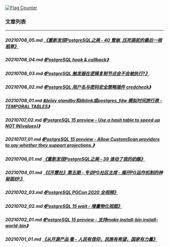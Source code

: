 <a rel="nofollow" href="http://info.flagcounter.com/h9V1"  ><img src="http://s03.flagcounter.com/count/h9V1/bg_FFFFFF/txt_000000/border_CCCCCC/columns_2/maxflags_12/viewers_0/labels_0/pageviews_0/flags_0/"  alt="Flag Counter"  border="0"  ></a>  
  
### 文章列表  
----  
##### 20210708_05.md   [《重新发现PostgreSQL之美 - 40 雪崩, 压死骆驼的最后一根稻草》](20210708_05.md)  
##### 20210708_04.md   [《PostgreSQL hook & callback》](20210708_04.md)  
##### 20210708_03.md   [《PostgreSQL 触发器在逻辑复制节点会不会被执行?》](20210708_03.md)  
##### 20210708_02.md   [《PostgreSQL 用户名与密码安全策略插件 credcheck》](20210708_02.md)  
##### 20210708_01.md   [《delay standby和dblink或postgres_fdw 模拟时间旅行表 - TEMPORAL TABLES》](20210708_01.md)  
##### 20210707_02.md   [《PostgreSQL 15 preview - Use a hash table to speed up NOT IN(values)》](20210707_02.md)  
##### 20210707_01.md   [《PostgreSQL 15 preview - Allow CustomScan providers to say whether they support projections.》](20210707_01.md)  
##### 20210706_01.md   [《重新发现PostgreSQL之美 - 39 谁动了我的奶酪》](20210706_01.md)  
##### 20210704_01.md   [《《开慧社》第五期 - 专访PG社区主席 - 揭开PG运作机制的神秘面纱!》](20210704_01.md)  
##### 20210702_03.md   [《PostgreSQL PGCon 2020 全视频》](20210702_03.md)  
##### 20210702_02.md   [《PostgreSQL 15 wait - 增量物化视图》](20210702_02.md)  
##### 20210702_01.md   [《PostgreSQL 15 preview - 支持make install-bin install-world-bin》](20210702_01.md)  
##### 20210701_01.md   [《从开源产品 看 - 人民有信仰，民族有希望，国家有力量》](20210701_01.md)  
